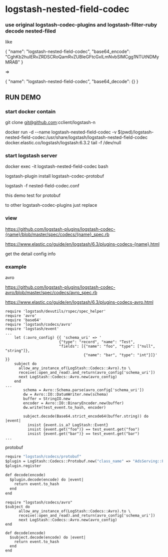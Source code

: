 # logstash-nested-field-codec

### use original logstash-codec-plugins and logstash-filter-ruby decode nested-filed

like 

{
"name": "logstash-nested-field-codec",
"base64_encode": "CghKb2huIERvZRDSCRoQamRvZUBleGFtcGxlLmNvbSIMCgg1NTUtNDMyMRAB"
}

=>

{
"name": "logstash-nested-field-codec",
"base64_decode": {}
}

## RUN DEMO

### start docker contain

git clone git@github.com:cclient/logstash-n

docker run -d --name logstash-nested-field-codec -v $(pwd)/logstash-nested-field-codec:/usr/share/logstash/logstash-nested-field-codec docker.elastic.co/logstash/logstash:6.3.2  tail -f /dev/null

### start logstash server

docker exec -it logstash-nested-field-codec bash

logstash-plugin install logstash-codec-protobuf

logstash -f nested-field-codec.conf

this demo test for protobuf

to other logstash-codec-plugins just replace 

### view

https://github.com/logstash-plugins/logstash-codec-{name}/blob/master/spec/codecs/{name}_spec.rb

https://www.elastic.co/guide/en/logstash/6.3/plugins-codecs-{name}.html

get the detail config info

### example

avro 

https://github.com/logstash-plugins/logstash-codec-avro/blob/master/spec/codecs/avro_spec.rb

https://www.elastic.co/guide/en/logstash/6.3/plugins-codecs-avro.html

```avro
require 'logstash/devutils/rspec/spec_helper'
require 'avro'
require 'base64'
require 'logstash/codecs/avro'
require 'logstash/event'
...
    let (:avro_config) {{ 'schema_uri' => '
                        {"type": "record", "name": "Test",
                        "fields": [{"name": "foo", "type": ["null", "string"]},
                                   {"name": "bar", "type": "int"}]}' }}
    subject do
      allow_any_instance_of(LogStash::Codecs::Avro).to \
      receive(:open_and_read).and_return(avro_config['schema_uri'])
      next LogStash::Codecs::Avro.new(avro_config)
    end                                   
...                                   
        schema = Avro::Schema.parse(avro_config['schema_uri'])
        dw = Avro::IO::DatumWriter.new(schema)
        buffer = StringIO.new
        encoder = Avro::IO::BinaryEncoder.new(buffer)
        dw.write(test_event.to_hash, encoder)

        subject.decode(Base64.strict_encode64(buffer.string)) do |event|
          insist {event.is_a? LogStash::Event}
          insist {event.get("foo")} == test_event.get("foo")
          insist {event.get("bar")} == test_event.get("bar")
...

```

protobuf 

```protobuf
require "logstash/codecs/protobuf"
$plugin = LogStash::Codecs::Protobuf.new("class_name" => "AdsServing::Proto::BidRequest", "include_path" => ["/usr/share/logstash/protobuf.pb.rb"],"protobuf_version" => 2)
$plugin.register

def decode(encode)
  $plugin.decode(encode) do |event|
    return event.to_hash
  end
end

```

```avro
require "logstash/codecs/avro"
$subject do
      allow_any_instance_of(LogStash::Codecs::Avro).to \
      receive(:open_and_read).and_return(avro_config['schema_uri'])
      next LogStash::Codecs::Avro.new(avro_config)
end

def decode(encode)
  $subject.decode(encode) do |event|
    return event.to_hash
  end
end

```
